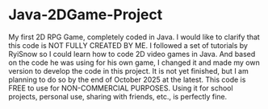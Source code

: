 # Java-2DGame-Project
My first 2D RPG Game, completely coded in Java.
I would like to clarify that this code is NOT FULLY CREATED BY ME. I followed a set of tutorials by RyiSnow so I could learn how to code 2D video games in Java. And based on the code he was using for his own game, I changed it and made my own version to develop the code in this project.
It is not yet finished, but I am planning to do so by the end of October 2025 at the latest.
This code is FREE to use for NON-COMMERCIAL PURPOSES. Using it for school projects, personal use, sharing with friends, etc., is perfectly fine.
